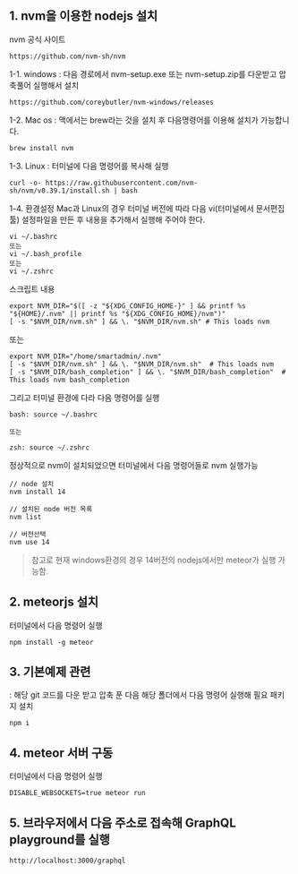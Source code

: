 ## 1. nvm을 이용한 nodejs 설치

nvm 공식 사이트
```
https://github.com/nvm-sh/nvm
```

1-1. windows
: 다음 경로에서 nvm-setup.exe 또는 nvm-setup.zip를 다운받고 압축풀어 실행해서 설치
```
https://github.com/coreybutler/nvm-windows/releases
```

1-2. Mac os
: 맥에서는 brew라는 것을 설치 후 다음명령어를 이용해 설치가 가능합니다. 
```
brew install nvm
```

1-3. Linux
: 터미널에 다음 명령어를 복사해 실행
```
curl -o- https://raw.githubusercontent.com/nvm-sh/nvm/v0.39.1/install.sh | bash
```

1-4. 환경설정
Mac과 Linux의 경우 터미널 버전에 따라 다음 vi(터미널에서 문서편집툴) 설정파일을 만든 후 내용을 추가해서 실행해 주어야 한다. 

```
vi ~/.bashrc
또는
vi ~/.bash_profile
또는
vi ~/.zshrc
```

스크립트 내용
```
export NVM_DIR="$([ -z "${XDG_CONFIG_HOME-}" ] && printf %s "${HOME}/.nvm" || printf %s "${XDG_CONFIG_HOME}/nvm")"
[ -s "$NVM_DIR/nvm.sh" ] && \. "$NVM_DIR/nvm.sh" # This loads nvm
```

또는 

```
export NVM_DIR="/home/smartadmin/.nvm"
[ -s "$NVM_DIR/nvm.sh" ] && \. "$NVM_DIR/nvm.sh"  # This loads nvm
[ -s "$NVM_DIR/bash_completion" ] && \. "$NVM_DIR/bash_completion"  # This loads nvm bash_completion
```

그리고 터미널 환경에 다라 다음 명령어를 실행

```
bash: source ~/.bashrc

또는

zsh: source ~/.zshrc
```

정상적으로 nvm이 설치되었으면 터미널에서 다음 명령어들로 nvm 실행가능


```
// node 설치
nvm install 14

// 설치된 node 버전 목록
nvm list 

// 버전선택
nvm use 14

```

> 참고로 현재 windows환경의 경우 14버전의 nodejs에서만 meteor가 실행 가능함.


## 2. meteorjs 설치


터미널에서 다음 명령어 실행

```
npm install -g meteor
```

## 3. 기본예제 관련

: 해당 git 코드를 다운 받고 압축 푼 다음 해당 폴더에서 다음 명령어 실행해 필요 패키지 설치

```
npm i
```

## 4. meteor 서버 구동

터미널에서 다음 명령어 실행
```
DISABLE_WEBSOCKETS=true meteor run
```

## 5. 브라우저에서 다음 주소로 접속해 GraphQL playground를 실행

```
http://localhost:3000/graphql
```

